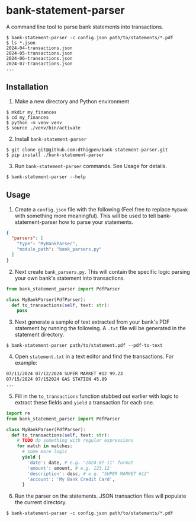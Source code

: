 # bank-statement-parser
A command line tool to parse bank statements into transactions.
```
$ bank-statement-parser -c config.json path/to/statements/*.pdf
$ ls *.json
2024-04-transactions.json
2024-05-transactions.json
2024-06-transactions.json
2024-07-transactions.json
...
```

## Installation
1. Make a new directory and Python environment
  ```
  $ mkdir my_finances
  $ cd my_finances
  $ python -m venv venv
  $ source ./venv/bin/activate
  ```
2. Install `bank-statement-parser`
  ```
  $ git clone git@github.com:dthigpen/bank-statement-parser.git
  $ pip install ./bank-statement-parser
  ```
3. Run `bank-statement-parser` commands. See Usage for details.
  ```
  $ bank-statement-parser --help
  ```

## Usage

1. Create a `config.json` file with the following (Feel free to replace `MyBank` with something more meaningful). This will be used to tell bank-statement-parser how to parse your statements.
  ```json
  {
    "parsers": [
      "type": "MyBankParser",
      "module_path": "bank_parsers.py"
    ]
  }
  ```
2. Next create `bank_parsers.py`. This will contain the specific logic parsing your own bank's statement into transactions.
  ```python
  from bank_statement_parser import PdfParser

  class MyBankParser(PdfParser):
    def to_transactions(self, text: str):
      pass
  ```
3. Next generate a sample of text extracted from your bank's PDF statement by running the following. A `.txt` file will be generated in the statement directory.
  ```
  $ bank-statement-parser path/to/statement.pdf --pdf-to-text
  ```
4. Open `statement.txt` in a text editor and find the transactions. For example:
  ```txt
  07/11/2024 07/12/2024 SUPER MARKET #12 99.23
  07/15/2024 07/152024 GAS STATION 45.89
  ...
  ```
5. Fill in the `to_transactions` function stubbed out earlier with logic to extract these fields and `yield` a transaction for each one.
  ```python
  import re
  from bank_statement_parser import PdfParser

  class MyBankParser(PdfParser):
    def to_transactions(self, text: str):
      # TODO do something with regular expressions
      for match in matches:
        # some more logic
        yield {
          'date': date, # e.g. "2024-07-11" format
          'amount': amount, # e.g. 123.12
          'description': desc, # e.g. "SUPER MARKET #12"
          'account': 'My Bank Credit Card',
        }
  ```
6. Run the parser on the statements. JSON transaction files will populate the current directory.
  ```
  $ bank-statement-parser -c config.json path/to/statements/*.pdf
  ```

